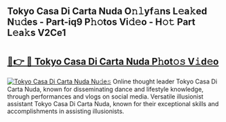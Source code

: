 ## Tokyo Casa Di Carta Nuda O𝚗𝚕yf𝚊ns L𝚎a𝚔ed N𝚞𝚍es - Part-iq9 P𝚑𝚘tos Vi𝚍𝚎o - H𝚘𝚝 Part L𝚎a𝚔s V2Ce1

# <h2><a href="http://kfcl7x.oniu.top/?m=Tokyo+Casa+Di+Carta+Nuda">🔗👉 🔴 Tokyo Casa Di Carta Nuda P𝚑ot𝚘𝚜 V𝚒d𝚎o</a></h2>

[![Tokyo Casa Di Carta Nuda Nu𝚍e𝚜](https://i.imgur.com/0qMVB7G.gif)](http://kfcl7x.oniu.top/?m=Tokyo+Casa+Di+Carta+Nuda)
Online thought leader Tokyo Casa Di Carta Nuda, known for disseminating dance and lifestyle knowledge, through performances and vlogs on social media. Versatile illusionist assistant Tokyo Casa Di Carta Nuda, known for their exceptional skills and accomplishments in assisting illusionists.  
